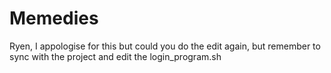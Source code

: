 # Memedies
Ryen, I appologise for this but could you do the edit again, but remember to sync with the project and edit the login_program.sh
